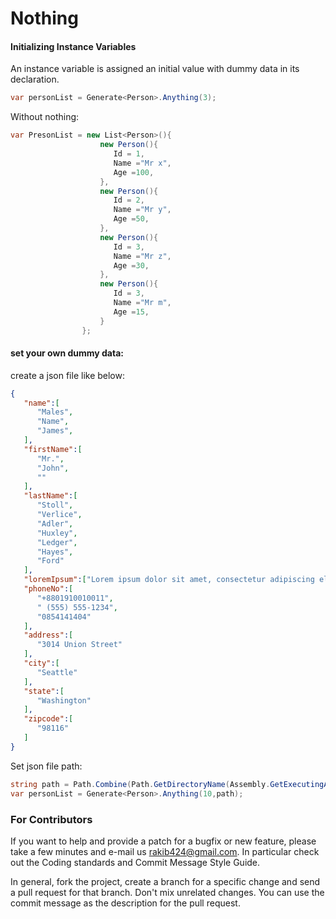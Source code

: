 # Nothing

#### Initializing Instance Variables
An instance variable is assigned an initial value with dummy data in its declaration.
```c#
var personList = Generate<Person>.Anything(3);
```

Without nothing: 
```c#
var PresonList = new List<Person>(){
                    new Person(){
                       Id = 1,
                       Name ="Mr x",
                       Age =100,
                    },
                    new Person(){
                       Id = 2,
                       Name ="Mr y",
                       Age =50,
                    },
                    new Person(){
                       Id = 3,
                       Name ="Mr z",
                       Age =30,
                    },
                    new Person(){
                       Id = 3,
                       Name ="Mr m",
                       Age =15,
                    }
                };

```
#### set your own dummy data:
create a json file like below:
```json
{
   "name":[
      "Males",
      "Name",
      "James",
   ],
   "firstName":[
      "Mr.",
      "John",
      ""
   ],
   "lastName":[
      "Stoll",
      "Verlice",
      "Adler",
      "Huxley",
      "Ledger",
      "Hayes",
      "Ford"
   ],
   "loremIpsum":["Lorem ipsum dolor sit amet, consectetur adipiscing elit, sed do eiusmod tempor incididunt ut labore et dolore magna aliqua. Ut enim ad minim veniam, quis nostrud exercitation ullamco laboris nisi ut aliquip ex ea commodo consequat. Duis aute irure dolor in reprehenderit in voluptate velit esse cillum dolore eu fugiat nulla pariatur. Excepteur sint occaecat cupiitemt non proident, sunt in culpa qui officia deserunt mollit anim id est laborum"],
   "phoneNo":[
      "+8801910010011",
      " (555) 555-1234",
      "0854141404"
   ],
   "address":[
      "3014 Union Street"
   ],
   "city":[
      "Seattle"
   ],
   "state":[
      "Washington"
   ],
   "zipcode":[
      "98116"
   ]
}
```
Set json file path:
```c#
string path = Path.Combine(Path.GetDirectoryName(Assembly.GetExecutingAssembly().Location), @"data\seed.txt");
var personList = Generate<Person>.Anything(10,path);
```

 
### For Contributors
If you want to help and provide a patch for a bugfix or new feature, please take a few minutes and e-mail us rakib424@gmail.com. In particular check out the Coding standards and Commit Message Style Guide.

In general, fork the project, create a branch for a specific change and send a pull request for that branch. Don't mix unrelated changes. You can use the commit message as the description for the pull request.

